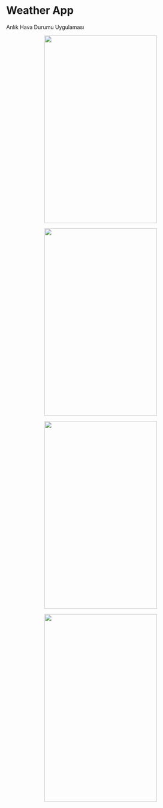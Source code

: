 #  Weather App
 Anlık Hava Durumu Uygulaması
 
 <p align= "center" >
<img src="https://user-images.githubusercontent.com/33175670/99803051-cd2fc900-2b49-11eb-8b61-ba4eee818014.png" width="300" height="500" />
<p align= "center" >
<img src="https://user-images.githubusercontent.com/33175670/99803089-df116c00-2b49-11eb-93b4-02888612fdda.png" width="300" height="500" />
<p align= "center" >
<img src="https://user-images.githubusercontent.com/33175670/99803141-f94b4a00-2b49-11eb-8492-33b838b774e7.png" width="300" height="500" />
<p align= "center" >
<img src="https://user-images.githubusercontent.com/33175670/99802999-bbe6bc80-2b49-11eb-9d32-f99729fc3583.png" width="300" height="500" />
 

